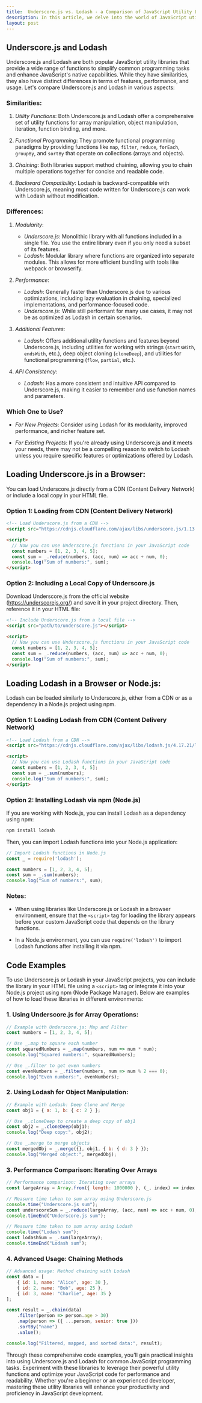 ```yaml
---
title:  Underscore.js vs. Lodash - a Comparison of JavaScript Utility Libraries
description: In this article, we delve into the world of JavaScript utility libraries by comparing two popular choices: Underscore.js and Lodash. Through code examples and practical insights, this article aims to equip JavaScript developers with the knowledge to make informed decisions when choosing between Underscore.js and Lodash 
layout: post
---
```


## Underscore.js and Lodash

Underscore.js and Lodash are both popular JavaScript utility libraries that provide a wide range of functions to simplify common programming tasks and enhance JavaScript's native capabilities. While they have similarities, they also have distinct differences in terms of features, performance, and usage. Let's compare Underscore.js and Lodash in various aspects:

### Similarities:

1. *Utility Functions*: Both Underscore.js and Lodash offer a comprehensive set of utility functions for array manipulation, object manipulation, iteration, function binding, and more.

2. *Functional Programming*: They promote functional programming paradigms by providing functions like `map`, `filter`, `reduce`, `forEach`, `groupBy`, and `sortBy` that operate on collections (arrays and objects).

3. *Chaining*: Both libraries support method chaining, allowing you to chain multiple operations together for concise and readable code.

4. *Backward Compatibility*: Lodash is backward-compatible with Underscore.js, meaning most code written for Underscore.js can work with Lodash without modification.

### Differences:

1. *Modularity*:
   - *Underscore.js*: Monolithic library with all functions included in a single file. You use the entire library even if you only need a subset of its features.
   - *Lodash*: Modular library where functions are organized into separate modules. This allows for more efficient bundling with tools like webpack or browserify.

2. *Performance*:
   - *Lodash*: Generally faster than Underscore.js due to various optimizations, including lazy evaluation in chaining, specialized implementations, and performance-focused code.
   - *Underscore.js*: While still performant for many use cases, it may not be as optimized as Lodash in certain scenarios.

3. *Additional Features*:
   - *Lodash*: Offers additional utility functions and features beyond Underscore.js, including utilities for working with strings (`startsWith`, `endsWith`, etc.), deep object cloning (`cloneDeep`), and utilities for functional programming (`flow`, `partial`, etc.).

4. *API Consistency*:
   - *Lodash*: Has a more consistent and intuitive API compared to Underscore.js, making it easier to remember and use function names and parameters.

### Which One to Use?

- *For New Projects*: Consider using Lodash for its modularity, improved performance, and richer feature set.
  
- *For Existing Projects*: If you're already using Underscore.js and it meets your needs, there may not be a compelling reason to switch to Lodash unless you require specific features or optimizations offered by Lodash.


## Loading Underscore.js in a Browser:

You can load Underscore.js directly from a CDN (Content Delivery Network) or include a local copy in your HTML file.

### Option 1: Loading from CDN (Content Delivery Network)

```html
<!-- Load Underscore.js from a CDN -->
<script src="https://cdnjs.cloudflare.com/ajax/libs/underscore.js/1.13.1/underscore-min.js"></script>

<script>
  // Now you can use Underscore.js functions in your JavaScript code
  const numbers = [1, 2, 3, 4, 5];
  const sum = _.reduce(numbers, (acc, num) => acc + num, 0);
  console.log("Sum of numbers:", sum);
</script>
```

### Option 2: Including a Local Copy of Underscore.js

Download Underscore.js from the official website (https://underscorejs.org/) and save it in your project directory. Then, reference it in your HTML file:

```html
<!-- Include Underscore.js from a local file -->
<script src="path/to/underscore.js"></script>

<script>
  // Now you can use Underscore.js functions in your JavaScript code
  const numbers = [1, 2, 3, 4, 5];
  const sum = _.reduce(numbers, (acc, num) => acc + num, 0);
  console.log("Sum of numbers:", sum);
</script>
```

## Loading Lodash in a Browser or Node.js:

Lodash can be loaded similarly to Underscore.js, either from a CDN or as a dependency in a Node.js project using npm.

### Option 1: Loading Lodash from CDN (Content Delivery Network)

```html
<!-- Load Lodash from a CDN -->
<script src="https://cdnjs.cloudflare.com/ajax/libs/lodash.js/4.17.21/lodash.min.js"></script>

<script>
  // Now you can use Lodash functions in your JavaScript code
  const numbers = [1, 2, 3, 4, 5];
  const sum = _.sum(numbers);
  console.log("Sum of numbers:", sum);
</script>
```

### Option 2: Installing Lodash via npm (Node.js)

If you are working with Node.js, you can install Lodash as a dependency using npm:

```bash
npm install lodash
```

Then, you can import Lodash functions into your Node.js application:

```javascript
// Import Lodash functions in Node.js
const _ = require('lodash');

const numbers = [1, 2, 3, 4, 5];
const sum = _.sum(numbers);
console.log("Sum of numbers:", sum);
```

### Notes:

- When using libraries like Underscore.js or Lodash in a browser environment, ensure that the `<script>` tag for loading the library appears before your custom JavaScript code that depends on the library functions.

- In a Node.js environment, you can use `require('lodash')` to import Lodash functions after installing it via npm.

## Code Examples

To use Underscore.js or Lodash in your JavaScript projects, you can include the library in your HTML file using a `<script>` tag or integrate it into your Node.js project using npm (Node Package Manager). Below are examples of how to load these libraries in different environments:


### 1. Using Underscore.js for Array Operations:
```javascript
// Example with Underscore.js: Map and Filter
const numbers = [1, 2, 3, 4, 5];

// Use _.map to square each number
const squaredNumbers = _.map(numbers, num => num * num);
console.log("Squared numbers:", squaredNumbers);

// Use _.filter to get even numbers
const evenNumbers = _.filter(numbers, num => num % 2 === 0);
console.log("Even numbers:", evenNumbers);
```

### 2. Using Lodash for Object Manipulation:
```javascript
// Example with Lodash: Deep Clone and Merge
const obj1 = { a: 1, b: { c: 2 } };

// Use _.cloneDeep to create a deep copy of obj1
const obj2 = _.cloneDeep(obj1);
console.log("Deep copy:", obj2);

// Use _.merge to merge objects
const mergedObj = _.merge({}, obj1, { b: { d: 3 } });
console.log("Merged object:", mergedObj);
```

### 3. Performance Comparison: Iterating Over Arrays
```javascript
// Performance comparison: Iterating over arrays
const largeArray = Array.from({ length: 1000000 }, (_, index) => index + 1);

// Measure time taken to sum array using Underscore.js
console.time("Underscore.js sum");
const underscoreSum = _.reduce(largeArray, (acc, num) => acc + num, 0);
console.timeEnd("Underscore.js sum");

// Measure time taken to sum array using Lodash
console.time("Lodash sum");
const lodashSum = _.sum(largeArray);
console.timeEnd("Lodash sum");
```

### 4. Advanced Usage: Chaining Methods
```javascript
// Advanced usage: Method chaining with Lodash
const data = [
    { id: 1, name: "Alice", age: 30 },
    { id: 2, name: "Bob", age: 25 },
    { id: 3, name: "Charlie", age: 35 }
];

const result = _.chain(data)
    .filter(person => person.age > 30)
    .map(person => ({ ...person, senior: true }))
    .sortBy("name")
    .value();

console.log("Filtered, mapped, and sorted data:", result);
```

Through these comprehensive code examples, you'll gain practical insights into using Underscore.js and Lodash for common JavaScript programming tasks. Experiment with these libraries to leverage their powerful utility functions and optimize your JavaScript code for performance and readability. Whether you're a beginner or an experienced developer, mastering these utility libraries will enhance your productivity and proficiency in JavaScript development.
